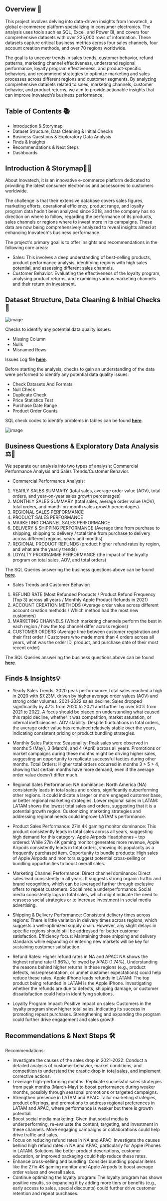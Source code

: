 ## Overview 📖

This project involves delving into data-driven insights from Inovatech, a global e-commerce platform specializing in consumer electronics. The analysis uses tools such as SQL, Excel, and Power BI, and covers four comprehensive datasets with over 225,000 rows of information. These datasets capture critical business metrics across four sales channels, four account creation methods, and over 70 regions worldwide.

The goal is to uncover trends in sales trends, customer behavior, refund patterns, marketing channel effectiveness, understand regional performance, loyalty program effectiveness, and product-specific behaviors, and recommend strategies to optimize marketing and sales processes across different regions and customer segments. By analyzing comprehensive datasets related to sales, marketing channels, customer behavior, and product returns, we aim to provide actionable insights that can improve Inovatech’s business performance.

## Table of Contents 📚

- Introduction & Storymap
- Dataset Structure, Data Cleaning & Initial Checks
- Business Questions & Exploratory Data Analysis
- Finds & Insights
- Recommendations & Next Steps
- Dashboards

## Introduction & Storymap📝🔎

About Inovatech, it is an innovative e-commerce platform dedicated to providing the latest consumer electronics and accessories to customers worldwide. 

The challenge is that their extensive database covers sales figures, marketing efforts, operational efficiency, product range, and loyalty program data hadn't been analyzed since 2018, and the company has no direction on where to follow, regarding the performance of its products, sales channels or regions where to invest more in its campaigns. These data are now being comprehensively analyzed to reveal insights aimed at enhancing Inovatech's business performance.

The project's primary goal is to offer insights and recommendations in the following core areas:
- Sales: This involves a deep understanding of best-selling products, product performance analysis, identifying regions with high sales potential, and assessing different sales channels.
- Customer Behavior: Evaluating the effectiveness of the loyalty program, analysing product returns, and examining various marketing channels and their return on investment.

## Dataset Structure, Data Cleaning & Initial Checks 📑

![image](https://github.com/user-attachments/assets/6b91e9fc-03e8-47f7-b31b-b79628ce7092)

Checks to identify any potential data quality issues:
- Missing Column
- Nulls
- Misnamed Rows

Issues Log file **[here](https://github.com/dianacoffman/01_Inovatech-e-commerce/blob/main/issue_log.xlsx)**.

Before starting the analysis, checks to gain an understanding of the data were performed to identify any potential data quality issues:
- Check Datasets And Formats
- Null Check
- Duplicate Check
- Price Statistics Test
- Purchase Date Range
- Product Order Counts

SQL check codes to identify problems in tables can be found **[here](https://github.com/dianacoffman/01_Inovatech-e-commerce/blob/main/SQL_Inovatech/Data_Checks_Inovatech.sql)**.


![image](https://github.com/user-attachments/assets/1c43905c-8b08-4221-b075-589a55f211e8)


## Business Questions & Exploratory Data Analysis ⚖️🎯

We separate our analysis into two types of analysis: Commercial Performance Analysis and Sales Trends/Customer Behavior.

- Commercial Performance Analysis:
1. YEARLY SALES SUMMARY (total sales, average order value (AOV), total orders, and year-on-year sales growth percentages)
2. MONTHLY SALES SUMMARY (total sales, average order value (AOV), total orders, and month-on-month sales growth percentages)
3. REGIONAL SALES PERFORMANCE
4. PRODUCT SALES PERFORMANCE
5. MARKETING CHANNEL SALES PERFORMANCE
6. DELIVERY & SHIPPING PERFORMANCE (Average time from purchase to shipping, shipping to delivery / total time from purchase to delivery across different regions, years and months)
7. REGIONAL PRODUCT REFUNDS (product higher refund rates by region, and what are the yearly trends)
8. LOYALTY PROGRAMME PERFORMANCE (the impact of the loyalty program on total sales, AOV, and total orders)

The SQL Queries answering the business questions above can be found **[here](https://github.com/dianacoffman/01_Inovatech-e-commerce/blob/main/SQL_Inovatech/Commercial_Performance_Analysis_Inovatech.sql)**.

- Sales Trends and Customer Behavior:
1. REFUND RATE (Most Refunded Products / Product Refund Frequency (Top 3) across all years / Monthly Apple Product Refunds in 2021)
2. ACCOUNT CREATION METHODS (Average order value across different account creation methods / Which method had the most new customers)
3. MARKETING CHANNELS (Which marketing channels perform the best in each region / how the top channel differ across regions)
4. CUSTOMER ORDERS (Average time between customer registration and their first order / Customers who made more than 4 orders across all years, what was the order ID, product, and purchase date of their most recent order)

The SQL Queries answering the business questions above can be found **[here](https://github.com/dianacoffman/01_Inovatech-e-commerce/blob/main/SQL_Inovatech/Sales_Trends_and_Customer_Behavior_Inovatech.sql)**.

## Finds & Insights💡

- Yearly Sales Trends:
2020 peak performance: Total sales reached a high in 2020 with $7.23M, driven by higher average order values (AOV) and strong order volumes.
2021-2022 sales decline: Sales dropped significantly by 47% from 2020 to 2021 and further by over 50% from 2021 to 2022. A focus should be placed on understanding what caused this rapid decline, whether it was competition, market saturation, or internal inefficiencies.
AOV stability: Despite fluctuations in total orders, the average order value has remained relatively stable over the years, indicating consistent pricing or product bundling strategies.

- Monthly Sales Patterns:
Seasonality: Peak sales were observed in months 5 (May), 3 (March), and 4 (April) across all years. Promotions or market campaigns during these months might be driving higher sales, suggesting an opportunity to replicate successful tactics during other months.
Total Orders: Higher total orders occurred in months 3 > 5 > 4, showing that certain months have more demand, even if the average order value doesn’t differ much.

- Regional Sales Performance:
NA dominance: North America (NA) consistently leads in total sales and orders, significantly outperforming other regions. It could indicate a larger or more engaged customer base, or better regional marketing strategies.
Lower regional sales in LATAM: LATAM shows the lowest total sales and orders, suggesting that it is a potential growth region. Customizing marketing strategies and addressing regional needs could improve LATAM's performance.

- Product Sales Performance:
27in 4K gaming monitor dominance: This product consistently leads in total sales across all years, suggesting high demand for this category.
Apple Airpods Headphones – top ordered: While 27in 4K gaming monitor generates more revenue, Apple Airpods consistently leads in total orders, showing its popularity as a frequently purchased item.
Opportunity to bundle products: High sales of Apple Airpods and monitors suggest potential cross-selling or bundling opportunities to boost overall sales.

- Marketing Channel Performance:
Direct channel dominance: Direct sales lead consistently in all years. It suggests strong organic traffic and brand recognition, which can be leveraged further through exclusive offers to repeat customers.
Social media underperformance: Social media consistently lags in total sales, which might indicate the need to reassess social strategies or to increase investment in social media advertising.

- Shipping & Delivery Performance:
Consistent delivery times across regions: There is little variation in delivery times across regions, which suggests a well-optimized supply chain. However, any slight delays in specific regions should still be addressed for better customer satisfaction.
Efficiency focus: Maintaining these shipping and delivery standards while expanding or entering new markets will be key for sustaining customer satisfaction.

- Refund Rates:
Higher refund rates in NA and APAC: NA shows the highest refund rate (1.86%), followed by APAC (1.74%). Understanding the reasons behind higher returns in these regions (e.g., product defects, misrepresentation, or unmet customer expectations) could help reduce these rates.
Apple iPhone leads refunds in LATAM: The top product being refunded in LATAM is the Apple iPhone. Investigating whether the refunds are due to defects, shipping damage, or customer dissatisfaction could help in identifying solutions.

- Loyalty Program Impact:
Positive impact on sales: Customers in the loyalty program show higher total sales, indicating its success in promoting repeat purchases. Strengthening and expanding the program could further drive engagement and sales growth.

## Recommendations & Next Steps 🛠️

Recommendations:

- Investigate the causes of the sales drop in 2021-2022: Conduct a detailed analysis of customer behavior, market conditions, and competition to understand the drastic drop in total sales, and implement corrective actions.
- Leverage high-performing months: Replicate successful sales strategies from peak months (March-May) to boost performance during weaker months, possibly through seasonal promotions or targeted campaigns.
- Strengthen presence in LATAM and APAC: Tailor marketing strategies, product offerings, and promotions to address regional preferences in LATAM and APAC, where performance is weaker but there is growth potential.
- Boost social media marketing: Given that social media is underperforming, re-evaluate the content, targeting, and investment in these channels. More engaging campaigns or collaborations could help drive traffic and sales.
- Focus on reducing refund rates in NA and APAC: Investigate the causes behind high refund rates in NA and APAC, particularly for Apple iPhones in LATAM. Solutions like better product descriptions, customer education, or improved packaging could help reduce these rates.
- Enhance cross-selling and bundling: Consider bundling popular items like the 27in 4K gaming monitor and Apple Airpods to boost average order values and overall sales.
- Continue optimizing the loyalty program: The loyalty program has shown positive results, so expanding it by adding more tiers or benefits (e.g., early access to sales, special discounts) could further drive customer retention and repeat purchases.
